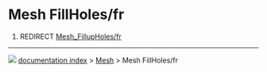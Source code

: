 # Mesh FillHoles/fr
1.  REDIRECT [Mesh\_FillupHoles/fr](Mesh_FillupHoles/fr.md)



---
![](images/Right_arrow.png) [documentation index](../README.md) > [Mesh](Mesh_Workbench.md) > Mesh FillHoles/fr
